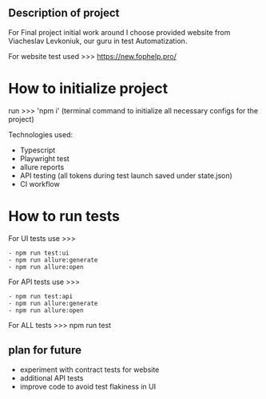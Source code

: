 ## Description of project

For Final project initial work around I choose provided website from Viacheslav Levkoniuk, our guru in test Automatization.

For website test used >>> https://new.fophelp.pro/

# How to initialize project  

run >>> 'npm i' (terminal command to initialize all necessary configs for the project)

Technologies used:
   - Typescript
   - Playwright test
   - allure reports
   - API testing (all tokens during test launch saved under state.json)
   - CI workflow

# How to run tests

For UI tests use >>>

    - npm run test:ui
    - npm run allure:generate
    - npm run allure:open

For API tests use >>>

    - npm run test:api
    - npm run allure:generate
    - npm run allure:open

For ALL tests >>> npm run test

## plan for future

- experiment with contract tests for website
- additional API tests 
- improve code to avoid test flakiness in UI
